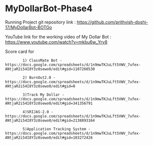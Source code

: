 # MyDollarBot-Phase4

Running Project git repository link : https://github.com/prithvish-doshi-17/MyDollarBot-BOTGo


YouTube link for the working video of My Dollar Bot : https://www.youtube.com/watch?v=mkbu6w_Yrv8

Score card for 

            1) ClassMate Bot - https://docs.google.com/spreadsheets/d/1n9mwTKJuLft5VWV_7ufex-ANtjaR2i54I8Y3z8sewo0/edit#gid=1107260530

            2) BurnOut2.0 - https://docs.google.com/spreadsheets/d/1n9mwTKJuLft5VWV_7ufex-ANtjaR2i54I8Y3z8sewo0/edit#gid=0
               
            3)Track My Dollar - https://docs.google.com/spreadsheets/d/1n9mwTKJuLft5VWV_7ufex-ANtjaR2i54I8Y3z8sewo0/edit#gid=341356791
               
            4)SRIJAS-2.0 - https://docs.google.com/spreadsheets/d/1n9mwTKJuLft5VWV_7ufex-ANtjaR2i54I8Y3z8sewo0/edit#gid=2138893164
               
            5)Application Tracking System - https://docs.google.com/spreadsheets/d/1n9mwTKJuLft5VWV_7ufex-ANtjaR2i54I8Y3z8sewo0/edit#gid=103272426

             
